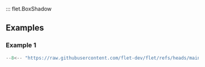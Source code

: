 ::: flet.BoxShadow

## Examples

### Example 1

```python
--8<-- "https://raw.githubusercontent.com/flet-dev/flet/refs/heads/main/sdk/python/examples/controls/types/box-shadow/container.py"
```
